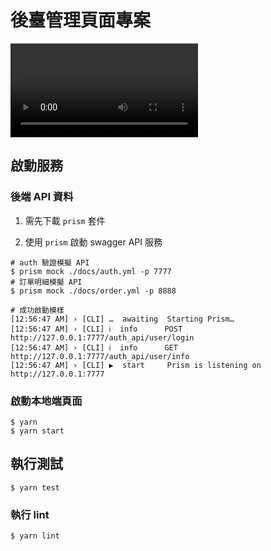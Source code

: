 # 後臺管理頁面專案

![](./demo.mp4)
 
## 啟動服務

### 後端 API 資料

1. 需先下載 `prism` 套件

2. 使用 `prism` 啟動 swagger API 服務
```
# auth 驗證模擬 API
$ prism mock ./docs/auth.yml -p 7777 
# 訂單明細模擬 API
$ prism mock ./docs/order.yml -p 8888

# 成功啟動模樣
[12:56:47 AM] › [CLI] …  awaiting  Starting Prism…
[12:56:47 AM] › [CLI] ℹ  info      POST       http://127.0.0.1:7777/auth_api/user/login
[12:56:47 AM] › [CLI] ℹ  info      GET        http://127.0.0.1:7777/auth_api/user/info
[12:56:47 AM] › [CLI] ▶  start     Prism is listening on http://127.0.0.1:7777
```

### 啟動本地端頁面

```
$ yarn
$ yarn start
```

## 執行測試

```
$ yarn test
```

### 執行 lint

```
$ yarn lint
```
